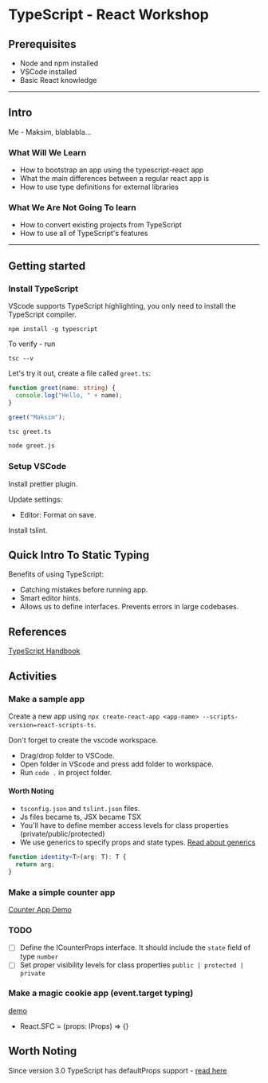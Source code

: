 # TypeScript - React Workshop

## Prerequisites

- Node and npm installed
- VSCode installed
- Basic React knowledge

---

## Intro

Me - Maksim, blablabla...

### What Will We Learn

- How to bootstrap an app using the typescript-react app
- What the main differences between a regular react app is
- How to use type definitions for external libraries

### What We Are Not Going To learn

- How to convert existing projects from TypeScript
- How to use all of TypeScript's features

---

## Getting started

### Install TypeScript

VScode supports TypeScript highlighting, you only need to install the TypeScript compiler.

```
npm install -g typescript
```

To verify - run

```
tsc --v
```

Let's try it out, create a file called `greet.ts`:

```ts
function greet(name: string) {
  console.log("Hello, " + name);
}

greet("Maksim");
```

```sh
tsc greet.ts

node greet.js
```

### Setup VSCode

Install prettier plugin.

Update settings:

- Editor: Format on save.

Install tslint.

## Quick Intro To Static Typing

Benefits of using TypeScript:

- Catching mistakes before running app.
- Smart editor hints.
- Allows us to define interfaces. Prevents errors in large codebases.

## References

[TypeScript Handbook](https://www.typescriptlang.org/docs/handbook/basic-types.html)

## Activities

### Make a sample app

Create a new app using `npx create-react-app <app-name> --scripts-version=react-scripts-ts`.

Don't forget to create the vscode workspace.

- Drag/drop folder to VSCode.
- Open folder in VScode and press add folder to workspace.
- Run `code .` in project folder.

#### Worth Noting

- `tsconfig.json` and `tslint.json` files.
- Js files became ts, JSX became TSX
- You'll have to define member access levels for class properties (private/public/protected)
- We use generics to specify props and state types. [Read about generics](https://www.typescriptlang.org/docs/handbook/generics.html)

```ts
function identity<T>(arg: T): T {
  return arg;
}
```

### Make a simple counter app

[Counter App Demo](https://relaxed-goldberg-269236.netlify.com/)

### TODO

- [ ] Define the ICounterProps interface. It should include the `state` field of type `number`
- [ ] Set proper visibility levels for class properties `public | protected | private`

### Make a magic cookie app (event.target typing)

[demo](https://peaceful-elion-614709.netlify.com/)

- React.SFC<IProps> = (props: IProps) => {}

## Worth Noting

Since version 3.0 TypeScript has defaultProps support - [read here](https://www.typescriptlang.org/docs/handbook/release-notes/typescript-3-0.html)
